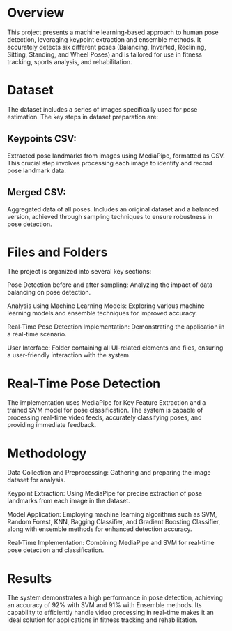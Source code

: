 # Overview
This project presents a machine learning-based approach to human pose detection, leveraging keypoint extraction and ensemble methods. It accurately detects six different poses (Balancing, Inverted, Reclining, Sitting, Standing, and Wheel Poses) and is tailored for use in fitness tracking, sports analysis, and rehabilitation.

# Dataset
The dataset includes a series of images specifically used for pose estimation. The key steps in dataset preparation are:

## Keypoints CSV:
Extracted pose landmarks from images using MediaPipe, formatted as CSV. This crucial step involves processing each image to identify and record pose landmark data.

## Merged CSV: 
Aggregated data of all poses. Includes an original dataset and a balanced version, achieved through sampling techniques to ensure robustness in pose detection.

# Files and Folders
The project is organized into several key sections:

Pose Detection before and after sampling: Analyzing the impact of data balancing on pose detection.

Analysis using Machine Learning Models: Exploring various machine learning models and ensemble techniques for improved accuracy.

Real-Time Pose Detection Implementation: Demonstrating the application in a real-time scenario.

User Interface: Folder containing all UI-related elements and files, ensuring a user-friendly interaction with the system.

# Real-Time Pose Detection
The implementation uses MediaPipe for Key Feature Extraction and a trained SVM model for pose classification. The system is capable of processing real-time video feeds, accurately classifying poses, and providing immediate feedback.

# Methodology
Data Collection and Preprocessing: Gathering and preparing the image dataset for analysis.

Keypoint Extraction: Using MediaPipe for precise extraction of pose landmarks from each image in the dataset.

Model Application: Employing machine learning algorithms such as SVM, Random Forest, KNN, Bagging Classifier, and Gradient Boosting Classifier, along with ensemble methods for enhanced detection accuracy.

Real-Time Implementation: Combining MediaPipe and SVM for real-time pose detection and classification.

# Results
The system demonstrates a high performance in pose detection, achieving an accuracy of 92% with SVM and 91% with Ensemble methods. Its capability to efficiently handle video processing in real-time makes it an ideal solution for applications in fitness tracking and rehabilitation.
